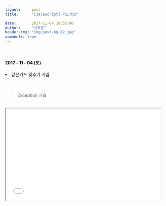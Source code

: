 ```yaml
---
layout:     post
title:      "[JavaScript] 카드게임"

date:       2017-11-04 18:55:00
author:     "신희준"
header-img: "img/post-bg-02.jpg"
comments: true
---
```


<meta name="description" content="카드 뒤집기 게임, javascript, javascript 객체, javascript프로토타입, javascript생성자,javascript함수,javascript생성자함수
">
<br>
<H4 style ="font-weight:bold; color:black;"> </H4>

<H4 style ="font-weight:bold; color : black">2017 - 11 - 04 (토)</H4>
<li>같은카드 맞추기 게임</li>

<br>
<br>

>Exception 개요

<br>


<iframe src="/htmlpractice/card.html" style ="width : 100%; height : 300px;">
</iframe>
